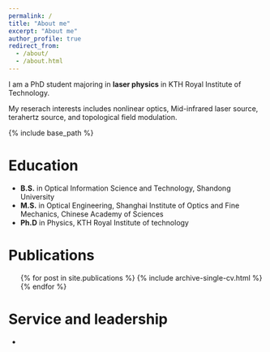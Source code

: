 ```yaml
---
permalink: /
title: "About me"
excerpt: "About me"
author_profile: true
redirect_from: 
  - /about/
  - /about.html
---
```


I am a PhD student majoring in <b>laser physics</b> in KTH Royal Institute of Technology. 

My reserach interests includes nonlinear optics, Mid-infrared laser source, terahertz source, and topological field modulation.


{% include base_path %}

Education
======
* <b>B.S.</b> in Optical Information Science and Technology, Shandong University
* <b>M.S.</b> in Optical Engineering, Shanghai Institute of Optics and Fine Mechanics, Chinese Academy of Sciences
* <b>Ph.D</b> in Physics, KTH Royal Institute of technology  

Publications
======
  <ul>{% for post in site.publications %}
    {% include archive-single-cv.html %}
  {% endfor %}</ul> 
  
Service and leadership
======
* 
